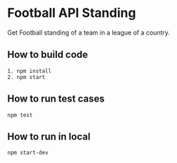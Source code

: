 # Football API Standing

Get Football standing of a team in a league of a country.

## How to build code
```
1. npm install
2. npm start
```

## How to run test cases
```
npm test
```

## How to run in local 
```
npm start-dev
```

